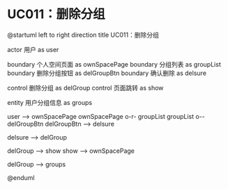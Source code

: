 # UC011：删除分组

@startuml
left to right direction
title UC011：删除分组

actor 用户 as user

boundary 个人空间页面 as ownSpacePage
boundary 分组列表 as groupList
boundary 删除分组按钮 as delGroupBtn
boundary 确认删除 as delsure

control 删除分组 as delGroup
control 页面跳转 as show

entity 用户分组信息 as groups

user --> ownSpacePage
ownSpacePage o-r- groupList
groupList o-- delGroupBtn
delGroupBtn --> delsure

delsure --> delGroup

delGroup --> show
show --> ownSpacePage

delGroup --> groups

@enduml
